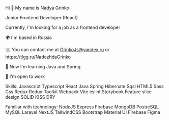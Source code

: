 Hi 👋 My name is Nadya Grinko

Junior Frontend Developer (React)

Currently, I'm looking for a job as a frontend developer

🌍  I'm based in Russia

✉️  You can contact me at GrinkoJs@yandex.ru or https://tlgg.ru/NadezhdaGrinko

🧠  Now I'm learning Java and Spring

🤝  I'm open to work


Skills:
Javascript Typescript React Java Spring Hibernate Sqsl HTML5 Sass Css Redux Redux-Toolkit Webpack Vite eslint Storybook Feature slice design SOLID KISS DRY

Familiar with technology:
NodeJS Express Firebase MongoDB PostreSQL MySQL Laravel NextJS TailwindCSS Bootstrap Material UI Firebase Figma



